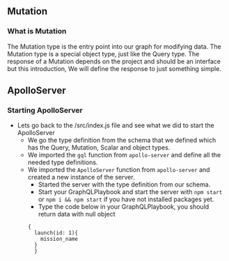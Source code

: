 ## Mutation
### What is Mutation
The Mutation type is the entry point into our graph for modifying data.
The Mutation type is a special object type, just like the Query type.
The response of a Mutation depends on the project and should be an interface but this introduction,
We will define the response to just something simple.

## ApolloServer
### Starting ApolloServer
- Lets go back to the /src/index.js file and see what we did to start the ApolloServer
  - We go the type definition from the schema that we defined which has the Query, Mutation, Scalar and object types.
  - We imported the `gql` function from `apollo-server` and define all the needed type definitions.
  - We imported the `ApolloServer` function from `apollo-server` and created a new instance of the server.
    - Started the server with the type definition from our schema.
    - Start your GraphQLPlaybook and start the server with `npm start` or `npm i && npm start` if you have not installed packages yet.
    - Type the code below in your GraphQLPlaybook, you should return data with null object
    ```
    {
      launch(id: 1){
        mission_name
      }
      }
      ```
